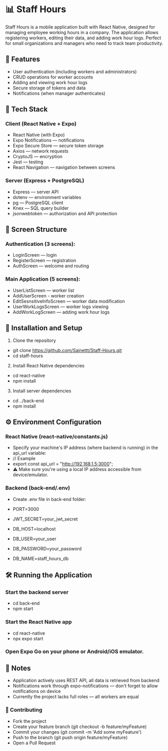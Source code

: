 # 📊 Staff Hours

Staff Hours is a mobile application built with React Native, designed for managing employee working hours in a company. The application allows registering workers, editing their data, and adding work hour logs. Perfect for small organizations and managers who need to track team productivity.

## 🧠 Features

- User authentication (including workers and administrators)
- CRUD operations for worker accounts
- Adding and viewing work hour logs
- Secure storage of tokens and data
- Notifications (when manager authenticates)

## 📱 Tech Stack
### Client (React Native + Expo)
- React Native (with Expo)
- Expo Notifications — notifications
- Expo Secure Store — secure token storage
- Axios — network requests
- CryptoJS — encryption
- Jest — testing
- React Navigation — navigation between screens

### Server (Express + PostgreSQL)
- Express — server API
- dotenv — environment variables
- pg — PostgreSQL client
- Knex — SQL query builder
- jsonwebtoken — authorization and API protection

## 🧭 Screen Structure
### Authentication (3 screens):
- LoginScreen — login
- RegisterScreen — registration
- AuthScreen — welcome and routing
### Main Application (5 screens):
- UserListScreen — worker list
- AddUserScreen - worker creation
- EditSesnsitiveInfoScreen — worker data modification
- UserWorkLogsScreen — worker logs viewing
- AddWorkLogScreen — adding work hour logs

## 🚀 Installation and Setup
1. Clone the repository
- git clone https://github.com/Sainettt/Staff-Hours.git
- cd staff-hours
  
2. Install React Native dependencies
- cd react-native
- npm install
  
3. Install server dependencies
- cd ../back-end
- npm install

## ⚙️ Environment Configuration
### React Native (react-native/constants.js)
- Specify your machine's IP address (where backend is running) in the api_url variable:
- // Example
- export const api_url = "http://192.168.1.5:3000";
- ⚠️ Make sure you're using a local IP address accessible from device/emulator.

### Backend (back-end/.env)
- Create .env file in back-end folder:

- PORT=3000
- JWT_SECRET=your_jwt_secret
- DB_HOST=localhost
- DB_USER=your_user
- DB_PASSWORD=your_password
- DB_NAME=staff_hours_db

## 🛠️ Running the Application
### Start the backend server
- cd back-end
- npm start

### Start the React Native app
- cd react-native
- npx expo start
### Open Expo Go on your phone or Android/iOS emulator.

## 📌 Notes
- Application actively uses REST API, all data is retrieved from backend
- Notifications work through expo-notifications — don't forget to allow notifications on device
- Currently the project lacks full roles — all workers are equal
  
### 🤝 Contributing
- Fork the project
- Create your feature branch (git checkout -b feature/myFeature)
- Commit your changes (git commit -m 'Add some myFeature')
- Push to the branch (git push origin feature/myFeature)
- Open a Pull Request